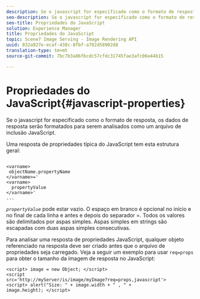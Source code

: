 ```yaml
---
description: Se o javascript for especificado como o formato de resposta, os dados de resposta serão formatados para serem analisados como um arquivo de inclusão JavaScript.
seo-description: Se o javascript for especificado como o formato de resposta, os dados de resposta serão formatados para serem analisados como um arquivo de inclusão JavaScript.
seo-title: Propriedades do JavaScript
solution: Experience Manager
title: Propriedades do JavaScript
topic: Scene7 Image Serving - Image Rendering API
uuid: 832a927e-ecaf-438c-8fbf-a702d58902d8
translation-type: tm+mt
source-git-commit: 7bc7b3a86fbcdc57cfdc31745fae3afc06e44b15

---
```



# Propriedades do JavaScript{#javascript-properties}

Se o javascript for especificado como o formato de resposta, os dados de resposta serão formatados para serem analisados como um arquivo de inclusão JavaScript.

Uma resposta de propriedades típica do JavaScript tem esta estrutura geral:

```
           
<varname> 
 objectName.propertyName 
</varname>=' 
<varname>
  propertyValue 
</varname>' 
...
```

*`propertyValue`* pode estar vazio. O espaço em branco é opcional no início e no final de cada linha e antes e depois do separador =. Todos os valores são delimitados por aspas simples. Aspas simples em strings são escapadas com duas aspas simples consecutivas.

Para analisar uma resposta de propriedades JavaScript, qualquer objeto referenciado na resposta deve ser criado antes que o arquivo de propriedades seja carregado. Veja a seguir um exemplo para usar `req=props` para obter o tamanho da imagem de resposta no JavaScript:

```
<script> image = new Object; </script> 
<script 
src='http://myServer/is/image/myImage?req=props,javascript'> 
<script> alert("Size: " + image.width + " , " + 
image.height); </script>
```


